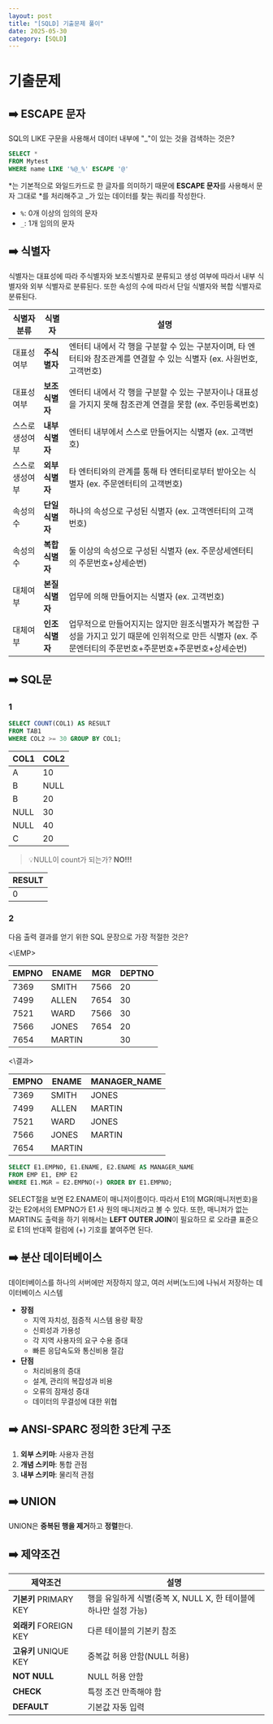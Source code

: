 ```yaml
---
layout: post
title: "[SQLD] 기출문제 풀이"
date: 2025-05-30
category: [SQLD]
---
```


# 기출문제

## ➡️ ESCAPE 문자

SQL의 LIKE 구문을 사용해서 데이터 내부에 "\_"이 있는 것을 검색하는 것은?

```sql
SELECT *
FROM Mytest
WHERE name LIKE '%@_%' ESCAPE '@'
```

*는 기본적으로 와일드카드로 한 글자를 의미하기 때문에 **ESCAPE 문자**를 사용해서 문자 그대로 *를 처리해주고 \_가 있는 데이터를 찾는 쿼리를 작성한다.

- `%`: 0개 이상의 임의의 문자
- `_`: 1개 임의의 문자

## ➡️ 식별자

식별자는 대표성에 따라 주식별자와 보조식별자로 분류되고 생성 여부에 따라서 내부 식별자와 외부 식별자로 분류된다. 또한 속성의 수에 따라서 단일 식별자와 복합 식별자로 분류된다.

| 식별자 분류     | 식별자         | 설명                                                                                                                                                       |
| --------------- | -------------- | ---------------------------------------------------------------------------------------------------------------------------------------------------------- |
| 대표성 여부     | **주식별자**   | 엔터티 내에서 각 행을 구분할 수 있는 구분자이며, 타 엔터티와 참조관계를 연결할 수 있는 식별자 (ex. 사원번호, 고객번호)                                     |
| 대표성 여부     | **보조식별자** | 엔터티 내에서 각 행을 구분할 수 있는 구분자이나 대표성을 가지지 못해 참조관계 연결을 못함 (ex. 주민등록번호)                                               |
| 스스로 생성여부 | **내부식별자** | 엔터티 내부에서 스스로 만들어지는 식별자 (ex. 고객번호)                                                                                                    |
| 스스로 생성여부 | **외부식별자** | 타 엔터티와의 관계를 통해 타 엔터티로부터 받아오는 식별자 (ex. 주문엔터티의 고객번호)                                                                      |
| 속성의 수       | **단일식별자** | 하나의 속성으로 구성된 식별자 (ex. 고객엔터티의 고객번호)                                                                                                  |
| 속성의 수       | **복합식별자** | 둘 이상의 속성으로 구성된 식별자 (ex. 주문상세엔터티의 주문번호+상세순번)                                                                                  |
| 대체여부        | **본질식별자** | 업무에 의해 만들어지는 식별자 (ex. 고객번호)                                                                                                               |
| 대체여부        | **인조식별자** | 업무적으로 만들어지지는 않지만 원조식별자가 복잡한 구성을 가지고 있기 때문에 인위적으로 만든 식별자 (ex. 주문엔터티의 주문번호+주문번호+주문번호+상세순번) |

## ➡️ SQL문

### 1

```sql
SELECT COUNT(COL1) AS RESULT
FROM TAB1
WHERE COL2 >= 30 GROUP BY COL1;
```

| COL1 | COL2 |
| ---- | ---- |
| A    | 10   |
| B    | NULL |
| B    | 20   |
| NULL | 30   |
| NULL | 40   |
| C    | 20   |

> 💡NULL이 count가 되는가? **NO!!!**

| RESULT |
| ------ |
| 0      |

### 2

다음 출력 결과를 얻기 위한 SQL 문장으로 가장 적절한 것은?

<\EMP> <br>

| EMPNO | ENAME  | MGR  | DEPTNO |
| ----- | ------ | ---- | ------ |
| 7369  | SMITH  | 7566 | 20     |
| 7499  | ALLEN  | 7654 | 30     |
| 7521  | WARD   | 7566 | 30     |
| 7566  | JONES  | 7654 | 20     |
| 7654  | MARTIN |      | 30     |

<\결과> <br>

| EMPNO | ENAME  | MANAGER_NAME |
| ----- | ------ | ------------ |
| 7369  | SMITH  | JONES        |
| 7499  | ALLEN  | MARTIN       |
| 7521  | WARD   | JONES        |
| 7566  | JONES  | MARTIN       |
| 7654  | MARTIN |              |

```sql
SELECT E1.EMPNO, E1.ENAME, E2.ENAME AS MANAGER_NAME
FROM EMP E1, EMP E2
WHERE E1.MGR = E2.EMPNO(+) ORDER BY E1.EMPNO;
```

SELECT절을 보면 E2.ENAME이 매니저이름이다. 따라서 E1의 MGR(매니저번호)을 갖는 E2에서의 EMPNO가 E1 사 원의 매니저라고 볼 수 있다. 또한, 매니저가 없는 MARTIN도 출력을 하기 위해서는 **LEFT OUTER JOIN**이 필요하므 로 오라클 표준으로 E1의 반대쪽 컬럼에 (+) 기호를 붙여주면 된다.

## ➡️ 분산 데이터베이스

데이터베이스를 하나의 서버에만 저장하지 않고, 여러 서버(노드)에 나눠서 저장하는 데이터베이스 시스템<br>

- **장점**
  - 지역 자치성, 점증적 시스템 용량 확장
  - 신뢰성과 가용성
  - 각 지역 사용자의 요구 수용 증대
  - 빠른 응답속도와 통신비용 절감
- **단점**
  - 처리비용의 증대
  - 설계, 관리의 복잡성과 비용
  - 오류의 잠재성 증대
  - 데이터의 무결성에 대한 위협

## ➡️ ANSI-SPARC 정의한 3단계 구조

1. **외부 스키마**: 사용자 관점
2. **개념 스키마**: 통합 관점
3. **내부 스키마**: 물리적 관점

## ➡️ UNION

UNION은 **중복된 행을 제거**하고 **정렬**한다.

## ➡️ 제약조건

| 제약조건               | 설명                                                             |
| ---------------------- | ---------------------------------------------------------------- |
| **기본키** PRIMARY KEY | 행을 유일하게 식별(중복 X, NULL X, 한 테이블에 하나만 설정 가능) |
| **외래키** FOREIGN KEY | 다른 테이블의 기본키 참조                                        |
| **고유키** UNIQUE KEY  | 중복값 허용 안함(NULL 허용)                                      |
| **NOT NULL**           | NULL 허용 안함                                                   |
| **CHECK**              | 특정 조건 만족해야 함                                            |
| **DEFAULT**            | 기본값 자동 입력                                                 |
